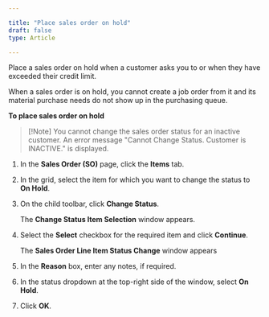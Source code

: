 ```yaml
---

title: "Place sales order on hold"
draft: false
type: Article

---
```


Place a sales order on hold when a customer asks you to or when they have exceeded their credit limit.

When a sales order is on hold, you cannot create a job order from it and its material purchase needs do not show up in the purchasing queue.

**To place sales order on hold**

> [!Note]  You cannot change the sales order status for an inactive customer. An error message "Cannot Change Status. Customer is INACTIVE." is displayed.

1. In the **Sales Order (SO)** page, click the **Items** tab.

2. In the grid, select the item for which you want to change the status to **On Hold**.

3. On the child toolbar, click **Change Status**.

    The **Change Status Item Selection** window appears.

4. Select the **Select** checkbox for the required item and click **Continue**.

    The **Sales Order Line Item Status Change** window appears

5. In the **Reason** box, enter any notes, if required.

6. In the status dropdown at the top-right side of the window, select **On Hold**.

7. Click **OK**.

​